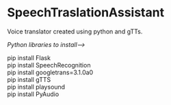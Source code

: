 # SpeechTraslationAssistant
Voice translator created using python and gTTs.

*Python libraries to install-->*

  pip install Flask   
  pip install SpeechRecognition     
  pip install googletrans=3.1.0a0      
  pip install gTTS      
  pip install playsound     
  pip install PyAudio       
